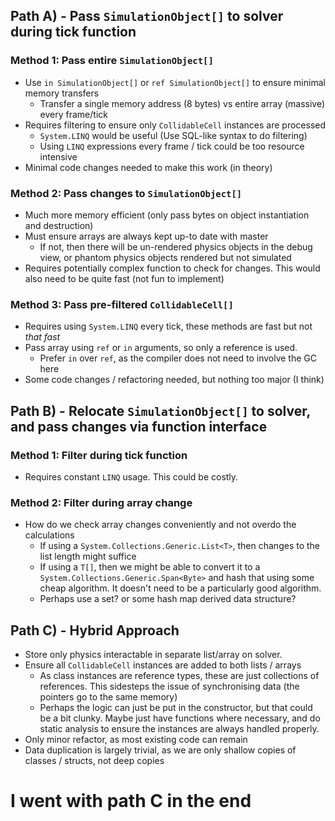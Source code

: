 
## Path A) - Pass `SimulationObject[]` to solver during tick function

### Method 1: Pass entire `SimulationObject[]`
- Use `in SimulationObject[]` or `ref SimulationObject[]` to ensure minimal memory transfers
	- Transfer a single memory address (8 bytes) vs entire array (massive) every frame/tick
- Requires filtering to ensure only `CollidableCell` instances are processed
	- `System.LINQ` would be useful (Use SQL-like syntax to do filtering)
	- Using `LINQ` expressions every frame / tick could be too resource intensive
- Minimal code changes needed to make this work (in theory)
### Method 2: Pass changes to `SimulationObject[]`
- Much more memory efficient (only pass bytes on object instantiation and destruction)
- Must ensure arrays are always kept up-to date with master
	- If not, then there will be un-rendered physics objects in the debug view, or phantom physics objects rendered but not simulated
- Requires potentially complex function to check for changes. This would also need to be quite fast (not fun to implement)
### Method 3: Pass pre-filtered `CollidableCell[]`
- Requires using `System.LINQ` every tick, these methods are fast but not *that fast*
- Pass array using `ref` or `in` arguments, so only a reference is used. 
	- Prefer `in` over `ref`, as the compiler does not need to involve the GC here
- Some code changes / refactoring needed, but nothing too major (I think)
## Path B) - Relocate `SimulationObject[]` to solver, and pass changes via function interface
### Method 1: Filter during tick function
- Requires constant `LINQ` usage. This could be costly.
### Method 2: Filter during array change
- How do we check array changes conveniently and not overdo the calculations
	- If using a `System.Collections.Generic.List<T>`, then changes to the list length might suffice
	- If using a `T[]`, then we might be able to convert it to a `System.Collections.Generic.Span<Byte>` and hash that using some cheap algorithm. It doesn't need to be a particularly good algorithm.
	- Perhaps use a set? or some hash map derived data structure?
## Path C) - Hybrid Approach
- Store only physics interactable in separate list/array on solver.
- Ensure all `CollidableCell` instances are added to both lists / arrays
	- As class instances are reference types, these are just collections of references. This sidesteps the issue of synchronising data (the pointers go to the same memory)
	- Perhaps the logic can just be put in the constructor, but that could be a bit clunky. Maybe just have functions where necessary, and do static analysis to ensure the instances are always handled properly.
- Only minor refactor, as most existing code can remain
- Data duplication is largely trivial, as we are only shallow copies of classes / structs, not deep copies

# I went with path C in the end